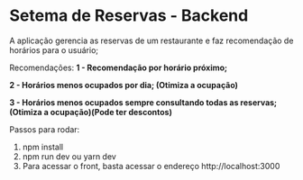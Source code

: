 # Setema de Reservas - Backend

A aplicação gerencia as reservas de um restaurante e faz recomendação de horários para o usuário;

Recomendações:
**1 - Recomendação por horário próximo;**

**2 - Horários menos ocupados por dia; (Otimiza a ocupação)**

**3 - Horários menos ocupados sempre consultando todas as reservas; (Otimiza a ocupação)(Pode ter descontos)**


Passos para rodar:

1. npm install
2. npm run dev ou yarn dev
3. Para acessar o front, basta acessar o endereço http://localhost:3000

